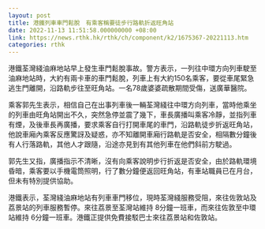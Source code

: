 ```yaml
---
layout: post
title: 港鐵列車車門鬆脫　有乘客稱要徒步行路軌折返旺角站
date: 2022-11-13 11:51:58.000000000 +08:00
link: https://news.rthk.hk/rthk/ch/component/k2/1675367-20221113.htm
categories: rthk
---
```


港鐵荃灣綫油麻地站早上發生車門鬆脫事故。警方表示，一列往中環方向列車駛至油麻地站時，大約有兩卡車的車門鬆脫，列車上有大約150名乘客，要從車尾緊急逃生門離開，沿路軌步往至旺角站。一名78歲婆婆疏散期間受傷，送廣華醫院。

乘客郭先生表示，相信自己在出事列車後一輛荃灣綫往中環方向列車，當時他乘坐的列車由旺角站開出不久，突然急停並震了幾下，車長廣播叫乘客冷靜，並指列車有煙，及後車長再廣播，要求乘客自行打開車尾的車門，沿路軌徒步折返旺角站，他說車廂內乘客反應驚訝及疑惑，亦不知離開車廂行路軌是否安全，相隔數分鐘後有人行落路軌，其他人才跟隨，沿途亦見到有其他列車在他們斜前方駛過。

郭先生又指，廣播指示不清晰，沒有向乘客說明步行折返是否安全，由於路軌環境昏暗，乘客要以手機電筒照明，行了數分鐘便返回旺角站，有車站職員已在月台，但未有特別提供協助。

港鐵表示，荃灣綫油麻地站有列車車門移位，現時荃灣綫服務受阻，來往佐敦站及荔景站的列車服務暫停。來往荔景至荃灣站維持 8分鐘一班車，而來往佐敦至中環站維持 6分鐘一班車。港鐵正提供免費接駁巴士來往荔景站和佐敦站。
